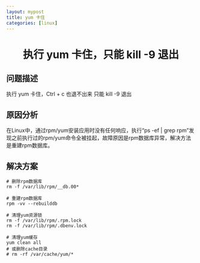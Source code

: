 ```yaml
---
layout: mypost
title: yum 卡住
categories: [linux]
---
```


# <center> 执行 yum 卡住，只能 kill -9 退出 </center>

## 问题描述

执行 yum 卡住，Ctrl + c 也退不出来
只能 kill -9 退出

## 原因分析

在Linux中，通过rpm/yum安装应用时没有任何响应，执行“ps -ef | grep rpm”发现之前执行过的rpm/yum命令全被挂起，故障原因是rpm数据库异常，解决方法是重建rpm数据库。

## 解决方案

```
# 删除rpm数据库
rm -f /var/lib/rpm/__db.00*

# 重建rpm数据库
rpm -vv --rebuilddb

# 清理yum资源锁
rm -f /var/lib/rpm/.rpm.lock
rm -f /var/lib/rpm/.dbenv.lock

# 清理yum缓存
yum clean all
# 或删除cache目录
# rm -rf /var/cache/yum/*
```